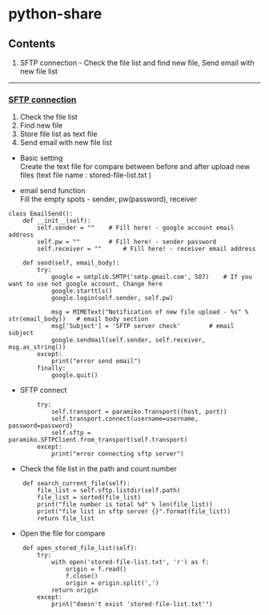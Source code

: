 # python-share
## Contents
1. SFTP connection - Check the file list and find new file, Send email with new file list

* * *
### [SFTP connection](https://github.com/YEONGYEO/python-share/blob/master/sftp-connection/sftp-connection.py)
   
1. Check the file list
2. Find new file
3. Store file list as text file
4. Send email with new file list

- Basic setting   
Create the text file for compare between before and after upload new files (text file name : stored-file-list.txt )

- email send function   
Fill the empty spots - sender, pw(password), receiver  

```
class EmailSend():
    def __init__(self):
        self.sender = ""    # Fill here! - google account email address
        self.pw = ""        # Fill here! - sender password
        self.receiver = ""      # Fill here! - receiver email address

    def send(self, email_body):
        try:
            google = smtplib.SMTP('smtp.gmail.com', 587)    # If you want to use not google account, Change here
            google.starttls()
            google.login(self.sender, self.pw)

            msg = MIMEText("Notification of new file upload - %s" % str(email_body))   # email body section
            msg['Subject'] = 'SFTP server check'        # email subject
            google.sendmail(self.sender, self.receiver, msg.as_string())
        except:
            print("error send email")
        finally:
            google.quit()
```

- SFTP connect
```
        try:
            self.transport = paramiko.Transport((host, port))
            self.transport.connect(username=username, password=password)
            self.sftp = paramiko.SFTPClient.from_transport(self.transport)
        except:
            print("error connecting sftp server")
```

- Check the file list in the path and count number
```
    def search_current_file(self):
        file_list = self.sftp.listdir(self.path)
        file_list = sorted(file_list)
        print("file number is total %d" % len(file_list))
        print("file list in sftp server {}".format(file_list))
        return file_list
```

- Open the file for compare
```
    def open_stored_file_list(self):
        try:
            with open('stored-file-list.txt', 'r') as f:
                origin = f.read()
                f.close()
                origin = origin.split(',')
            return origin
        except:
            print("doesn't exist 'stored-file-list.txt'")
```


